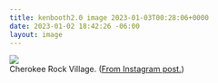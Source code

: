 ```yaml
---
title: kenbooth2.0 image 2023-01-03T00:28:06+0000
date: 2023-01-02 18:42:26 -06:00
layout: image
---
```


<img src="https://dl.dropboxusercontent.com/s/taysvho7laqb7m3/323280595_520270963406072_1714391135230007962_n?dl=0"><br>
Cherokee Rock Village. (<a href="https://www.instagram.com/p/Cm7tJFrrkuN/">From Instagram post.</a>)